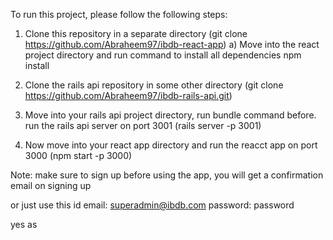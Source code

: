 To run this project, please follow the following steps:

1. Clone this repository in a separate directory (git clone https://github.com/Abraheem97/ibdb-react-app) a) Move into the react project directory and run command to install all dependencies npm install

2. Clone the rails api repository in some other directory (git clone https://github.com/Abraheem97/ibdb-rails-api.git)

3. Move into your rails api project directory, run bundle command before. run the rails api server on port 3001 (rails server -p 3001)

4. Now move into your react app directory and run the reacct app on port 3000 (npm start -p 3000)

Note: make sure to sign up before using the app, you will get a confirmation email on signing up

or just use this id
email: superadmin@ibdb.com
password: password

yes
as
